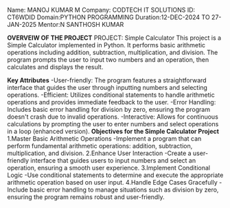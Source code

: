 Name: MANOJ KUMAR M
Company: CODTECH IT SOLUTIONS
ID: CT6WDID
Domain:PYTHON PROGRAMMING
Duration:12-DEC-2024 TO 27-JAN-2025
Mentor:N SANTHOSH KUMAR

**OVERVEIW OF THE PROJECT** 
PROJECT: Simple Calculator
This project is a Simple Calculator implemented in Python. It performs basic arithmetic operations including addition, subtraction, multiplication, and division. The program prompts the user to input two numbers and an operation, then calculates and displays the result.

**Key Attributes**
-User-friendly: The program features a straightforward interface that guides the user through inputting numbers and selecting operations.
-Efficient: Utilizes conditional statements to handle arithmetic operations and provides immediate feedback to the user.
-Error Handling: Includes basic error handling for division by zero, ensuring the program doesn't crash due to invalid operations.
-Interactive: Allows for continuous calculations by prompting the user to enter numbers and select operations in a loop (enhanced version).
**Objectives for the Simple Calculator Project**
1.Master Basic Arithmetic Operations
-Implement a program that can perform fundamental arithmetic operations: addition, subtraction, multiplication, and division.
2.Enhance User Interaction
-Create a user-friendly interface that guides users to input numbers and select an operation, ensuring a smooth user experience.
3.Implement Conditional Logic
-Use conditional statements to determine and execute the appropriate arithmetic operation based on user input.
4.Handle Edge Cases Gracefully
-Include basic error handling to manage situations such as division by zero, ensuring the program remains robust and user-friendly.
